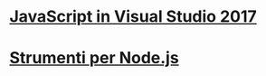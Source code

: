 # [JavaScript in Visual Studio 2017](javascript/javascript-in-vs-2017.md)
# [Strumenti per Node.js](/visualstudio/javascript/tutorial-nodejs)
